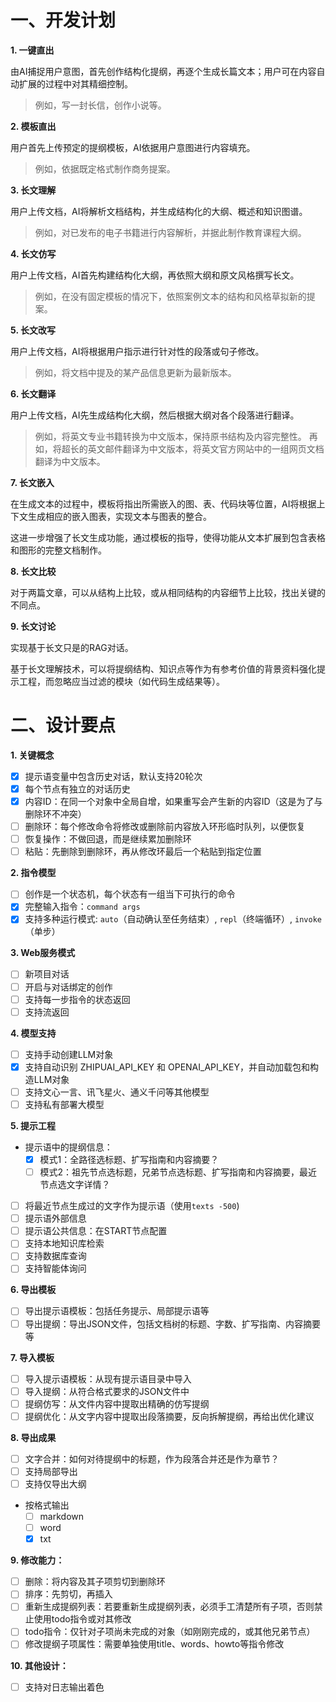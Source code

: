 
# 一、开发计划

**1. 一键直出**

由AI捕捉用户意图，首先创作结构化提纲，再逐个生成长篇文本；用户可在内容自动扩展的过程中对其精细控制。
> 例如，写一封长信，创作小说等。

**2. 模板直出**

用户首先上传预定的提纲模板，AI依据用户意图进行内容填充。
> 例如，依据既定格式制作商务提案。

**3. 长文理解**

用户上传文档，AI将解析文档结构，并生成结构化的大纲、概述和知识图谱。
> 例如，对已发布的电子书籍进行内容解析，并据此制作教育课程大纲。

**4. 长文仿写**

用户上传文档，AI首先构建结构化大纲，再依照大纲和原文风格撰写长文。
> 例如，在没有固定模板的情况下，依照案例文本的结构和风格草拟新的提案。

**5. 长文改写**

用户上传文档，AI将根据用户指示进行针对性的段落或句子修改。
> 例如，将文档中提及的某产品信息更新为最新版本。

**6. 长文翻译**

用户上传文档，AI先生成结构化大纲，然后根据大纲对各个段落进行翻译。
> 例如，将英文专业书籍转换为中文版本，保持原书结构及内容完整性。
> 再如，将超长的英文邮件翻译为中文版本，将英文官方网站中的一组网页文档翻译为中文版本。

**7. 长文嵌入**

在生成文本的过程中，模板将指出所需嵌入的图、表、代码块等位置，AI将根据上下文生成相应的嵌入图表，实现文本与图表的整合。

这进一步增强了长文生成功能，通过模板的指导，使得功能从文本扩展到包含表格和图形的完整文档制作。

**8. 长文比较**

对于两篇文章，可以从结构上比较，或从相同结构的内容细节上比较，找出关键的不同点。

**9. 长文讨论**

实现基于长文只是的RAG对话。

基于长文理解技术，可以将提纲结构、知识点等作为有参考价值的背景资料强化提示工程，而忽略应当过滤的模块（如代码生成结果等）。

# 二、设计要点

**1. 关键概念**
- [x] 提示语变量中包含历史对话，默认支持20轮次
- [x] 每个节点有独立的对话历史
- [x] 内容ID：在同一个对象中全局自增，如果重写会产生新的内容ID（这是为了与删除环不冲突）
- [ ] 删除环：每个修改命令将修改或删除前内容放入环形临时队列，以便恢复
- [ ] 恢复操作：不做回退，而是继续累加删除环
- [ ] 粘贴：先删除到删除环，再从修改环最后一个粘贴到指定位置

**2. 指令模型**
- [ ] 创作是一个状态机，每个状态有一组当下可执行的命令
- [x] 完整输入指令：`command args`
- [x] 支持多种运行模式: `auto`（自动确认至任务结束）, `repl`（终端循环）, `invoke`（单步）

**3. Web服务模式**
- [ ] 新项目对话
- [ ] 开启与对话绑定的创作
- [ ] 支持每一步指令的状态返回
- [ ] 支持流返回

**4. 模型支持**
- [ ] 支持手动创建LLM对象
- [x] 支持自动识别 ZHIPUAI_API_KEY 和 OPENAI_API_KEY，并自动加载包和构造LLM对象
- [ ] 支持文心一言、讯飞星火、通义千问等其他模型
- [ ] 支持私有部署大模型

**5. 提示工程**
- 提示语中的提纲信息：
  - [x] 模式1：全路径选标题、扩写指南和内容摘要？
  - [ ] 模式2：祖先节点选标题，兄弟节点选标题、扩写指南和内容摘要，最近节点选文字详情？
- [ ] 将最近节点生成过的文字作为提示语（使用`texts -500`)
- [ ] 提示语外部信息
- [ ] 提示语公共信息：在START节点配置
- [ ] 支持本地知识库检索
- [ ] 支持数据库查询
- [ ] 支持智能体询问

**6. 导出模板**
- [ ] 导出提示语模板：包括任务提示、局部提示语等
- [ ] 导出提纲：导出JSON文件，包括文档树的标题、字数、扩写指南、内容摘要等

**7. 导入模板**
- [ ] 导入提示语模板：从现有提示语目录中导入
- [ ] 导入提纲：从符合格式要求的JSON文件中
- [ ] 提纲仿写：从文件内容中提取出精确的仿写提纲
- [ ] 提纲优化：从文字内容中提取出段落摘要，反向拆解提纲，再给出优化建议

**8. 导出成果**
- [ ] 文字合并：如何对待提纲中的标题，作为段落合并还是作为章节？
- [ ] 支持局部导出
- [ ] 支持仅导出大纲
- 按格式输出
  - [ ] markdown
  - [ ] word
  - [x] txt

**9. 修改能力：**
- [ ] 删除：将内容及其子项剪切到删除环
- [ ] 排序：先剪切，再插入
- [ ] 重新生成提纲列表：若要重新生成提纲列表，必须手工清楚所有子项，否则禁止使用todo指令或对其修改
- [ ] todo指令：仅针对子项尚未完成的对象（如刚刚完成的，或其他兄弟节点）
- [ ] 修改提纲子项属性：需要单独使用title、words、howto等指令修改

**10. 其他设计：**
- [ ] 支持对日志输出着色